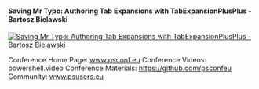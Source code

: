 ﻿#### Saving Mr Typo: Authoring Tab Expansions with TabExpansionPlusPlus - Bartosz Bielawski

[![Saving Mr Typo: Authoring Tab Expansions with TabExpansionPlusPlus - Bartosz Bielawski](https://i1.ytimg.com/vi/8pbKv39Xx_A/hqdefault.jpg "Saving Mr Typo: Authoring Tab Expansions with TabExpansionPlusPlus - Bartosz Bielawski")](https://www.youtube.com/watch?v=8pbKv39Xx_A)

Conference Home Page: www.psconf.eu
Conference Videos: powershell.video
Conference Materials: https://github.com/psconfeu
Community: www.psusers.eu


